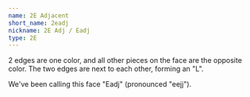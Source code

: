 ```yaml
---
name: 2E Adjacent
short_name: 2eadj
nickname: 2E Adj / Eadj
type: 2E
---
```


2 edges are one color, and all other pieces on the face are the opposite color.  The two edges are next to each other, forming an "L".

We've been calling this face "Eadj" (pronounced "eejj").
